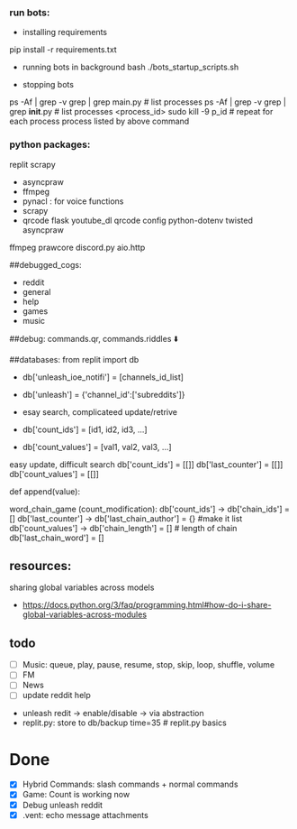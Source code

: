 ### run bots:
- installing requirements

pip install -r requirements.txt

- running bots in background
bash ./bots_startup_scripts.sh

- stopping bots

ps -Af | grep -v grep | grep  main.py   # list processes
ps -Af | grep -v grep | grep  __init__.py   # list processes <process_id>
sudo kill -9 p_id  #  repeat for each process process listed by above command

### python packages:<br>
replit
scrapy
* asyncpraw
* ffmpeg
* pynacl  : for voice functions
* scrapy
* qrcode
flask
youtube_dl
qrcode
config
python-dotenv
twisted
asyncpraw

ffmpeg
prawcore
discord.py
aio.http



##debugged_cogs:
- reddit
- general
- help
- games
- music


##debug:
commands.qr, commands.riddles ⬇️

##databases:
from replit import db
- db['unleash_ioe_notifi'] = [channels_id_list]
- db['unleash'] = {'channel_id':['subreddits']}

- esay search, complicateed update/retrive
- db['count_ids'] = [id1, id2, id3, ...]
- db['count_values'] = [val1, val2, val3, ...]

easy update, difficult search
db['count_ids']    = [[]]
db['last_counter'] = [[]]
db['count_values'] = [[]]

def append(value):
    

    

    
word_chain_game (count_modification):
db['count_ids']    -> db['chain_ids'] = []
db['last_counter'] -> db['last_chain_author'] = {}  #make it list
db['count_values'] -> db['chain_length'] = []   # length of chain
db['last_chain_word'] = []

## resources:
sharing global variables across models
* https://docs.python.org/3/faq/programming.html#how-do-i-share-global-variables-across-modules

## todo
- [ ] Music: queue, play, pause, resume, stop, skip, loop, shuffle, volume
- [ ] FM
- [ ] News
- [ ] update reddit help
- unleash redit -> enable/disable   -> via abstraction
- replit.py: store to db/backup
time=35 # replit.py basics

# Done
- [X] Hybrid Commands: slash commands + normal commands
- [X] Game: Count is working now
- [X] Debug unleash reddit
- [X] .vent: echo message attachments